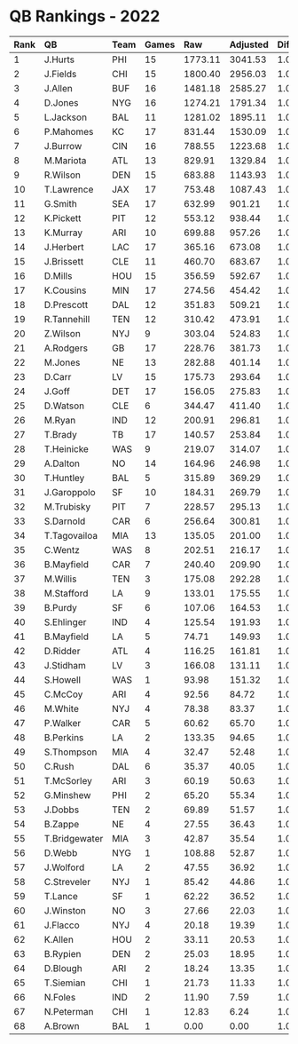# QB Rankings - 2022

| Rank | QB            | Team | Games | Raw     | Adjusted | Difficulty | Avg/Game | Normalized |
| :----| :-------------| :----| :-----| :-------| :--------| :----------| :--------| :----------|
| 1    | J.Hurts       | PHI  | 15    | 1773.11 | 3041.53  | 1.000      | 202.77   | 115.74     |
| 2    | J.Fields      | CHI  | 15    | 1800.40 | 2956.03  | 1.000      | 197.07   | 113.57     |
| 3    | J.Allen       | BUF  | 16    | 1481.18 | 2585.27  | 1.000      | 161.58   | 107.54     |
| 4    | D.Jones       | NYG  | 16    | 1274.21 | 1791.34  | 1.000      | 111.96   | 85.25      |
| 5    | L.Jackson     | BAL  | 11    | 1281.02 | 1895.11  | 1.000      | 172.28   | 81.09      |
| 6    | P.Mahomes     | KC   | 17    | 831.44  | 1530.09  | 1.000      | 90.01    | 79.43      |
| 7    | J.Burrow      | CIN  | 16    | 788.55  | 1223.68  | 1.000      | 76.48    | 71.27      |
| 8    | M.Mariota     | ATL  | 13    | 829.91  | 1329.84  | 1.000      | 102.30   | 70.50      |
| 9    | R.Wilson      | DEN  | 15    | 683.88  | 1143.93  | 1.000      | 76.26    | 67.66      |
| 10   | T.Lawrence    | JAX  | 17    | 753.48  | 1087.43  | 1.000      | 63.97    | 67.64      |
| 11   | G.Smith       | SEA  | 17    | 632.99  | 901.21   | 1.000      | 53.01    | 62.68      |
| 12   | K.Pickett     | PIT  | 12    | 553.12  | 938.44   | 1.000      | 78.20    | 60.42      |
| 13   | K.Murray      | ARI  | 10    | 699.88  | 957.26   | 1.000      | 95.73    | 59.30      |
| 14   | J.Herbert     | LAC  | 17    | 365.16  | 673.08   | 1.000      | 39.59    | 56.60      |
| 15   | J.Brissett    | CLE  | 11    | 460.70  | 683.67   | 1.000      | 62.15    | 53.98      |
| 16   | D.Mills       | HOU  | 15    | 356.59  | 592.67   | 1.000      | 39.51    | 53.69      |
| 17   | K.Cousins     | MIN  | 17    | 274.56  | 454.42   | 1.000      | 26.73    | 50.78      |
| 18   | D.Prescott    | DAL  | 12    | 351.83  | 509.21   | 1.000      | 42.43    | 50.48      |
| 19   | R.Tannehill   | TEN  | 12    | 310.42  | 473.91   | 1.000      | 39.49    | 49.66      |
| 20   | Z.Wilson      | NYJ  | 9     | 303.04  | 524.83   | 1.000      | 58.31    | 49.51      |
| 21   | A.Rodgers     | GB   | 17    | 228.76  | 381.73   | 1.000      | 22.45    | 48.84      |
| 22   | M.Jones       | NE   | 13    | 282.88  | 401.14   | 1.000      | 30.86    | 48.27      |
| 23   | D.Carr        | LV   | 15    | 175.73  | 293.64   | 1.000      | 19.58    | 46.11      |
| 24   | J.Goff        | DET  | 17    | 156.05  | 275.83   | 1.000      | 16.23    | 46.02      |
| 25   | D.Watson      | CLE  | 6     | 344.47  | 411.40   | 1.000      | 68.57    | 45.90      |
| 26   | M.Ryan        | IND  | 12    | 200.91  | 296.81   | 1.000      | 24.73    | 45.55      |
| 27   | T.Brady       | TB   | 17    | 140.57  | 253.84   | 1.000      | 14.93    | 45.44      |
| 28   | T.Heinicke    | WAS  | 9     | 219.07  | 314.07   | 1.000      | 34.90    | 45.16      |
| 29   | A.Dalton      | NO   | 14    | 164.96  | 246.98   | 1.000      | 17.64    | 44.76      |
| 30   | T.Huntley     | BAL  | 5     | 315.89  | 369.29   | 1.000      | 73.86    | 44.70      |
| 31   | J.Garoppolo   | SF   | 10    | 184.31  | 269.79   | 1.000      | 26.98    | 44.49      |
| 32   | M.Trubisky    | PIT  | 7     | 228.57  | 295.13   | 1.000      | 42.16    | 44.19      |
| 33   | S.Darnold     | CAR  | 6     | 256.64  | 300.81   | 1.000      | 50.13    | 43.96      |
| 34   | T.Tagovailoa  | MIA  | 13    | 135.05  | 201.00   | 1.000      | 15.46    | 43.48      |
| 35   | C.Wentz       | WAS  | 8     | 202.51  | 216.17   | 1.000      | 27.02    | 42.93      |
| 36   | B.Mayfield    | CAR  | 7     | 240.40  | 209.90   | 1.000      | 29.99    | 42.60      |
| 37   | M.Willis      | TEN  | 3     | 175.08  | 292.28   | 1.000      | 97.43    | 42.56      |
| 38   | M.Stafford    | LA   | 9     | 133.01  | 175.55   | 1.000      | 19.51    | 42.30      |
| 39   | B.Purdy       | SF   | 6     | 107.06  | 164.53   | 1.000      | 27.42    | 41.56      |
| 40   | S.Ehlinger    | IND  | 4     | 125.54  | 191.93   | 1.000      | 47.98    | 41.54      |
| 41   | B.Mayfield    | LA   | 5     | 74.71   | 149.93   | 1.000      | 29.99    | 41.12      |
| 42   | D.Ridder      | ATL  | 4     | 116.25  | 161.81   | 1.000      | 40.45    | 41.09      |
| 43   | J.Stidham     | LV   | 3     | 166.08  | 131.11   | 1.000      | 43.70    | 40.42      |
| 44   | S.Howell      | WAS  | 1     | 93.98   | 151.32   | 1.000      | 151.32   | 39.97      |
| 45   | C.McCoy       | ARI  | 4     | 92.56   | 84.72    | 1.000      | 21.18    | 39.94      |
| 46   | M.White       | NYJ  | 4     | 78.38   | 83.37    | 1.000      | 20.84    | 39.92      |
| 47   | P.Walker      | CAR  | 5     | 60.62   | 65.70    | 1.000      | 13.14    | 39.75      |
| 48   | B.Perkins     | LA   | 2     | 133.35  | 94.65    | 1.000      | 47.33    | 39.75      |
| 49   | S.Thompson    | MIA  | 4     | 32.47   | 52.48    | 1.000      | 13.12    | 39.46      |
| 50   | C.Rush        | DAL  | 6     | 35.37   | 40.05    | 1.000      | 6.67     | 39.38      |
| 51   | T.McSorley    | ARI  | 3     | 60.19   | 50.63    | 1.000      | 16.88    | 39.35      |
| 52   | G.Minshew     | PHI  | 2     | 65.20   | 55.34    | 1.000      | 27.67    | 39.30      |
| 53   | J.Dobbs       | TEN  | 2     | 69.89   | 51.57    | 1.000      | 25.78    | 39.26      |
| 54   | B.Zappe       | NE   | 4     | 27.55   | 36.43    | 1.000      | 9.11     | 39.22      |
| 55   | T.Bridgewater | MIA  | 3     | 42.87   | 35.54    | 1.000      | 11.85    | 39.15      |
| 56   | D.Webb        | NYG  | 1     | 108.88  | 52.87    | 1.000      | 52.87    | 39.13      |
| 57   | J.Wolford     | LA   | 2     | 47.55   | 36.92    | 1.000      | 18.46    | 39.09      |
| 58   | C.Streveler   | NYJ  | 1     | 85.42   | 44.86    | 1.000      | 44.86    | 39.06      |
| 59   | T.Lance       | SF   | 1     | 62.22   | 36.52    | 1.000      | 36.52    | 38.99      |
| 60   | J.Winston     | NO   | 3     | 27.66   | 22.03    | 1.000      | 7.34     | 38.97      |
| 61   | J.Flacco      | NYJ  | 4     | 20.18   | 19.39    | 1.000      | 4.85     | 38.96      |
| 62   | K.Allen       | HOU  | 2     | 33.11   | 20.53    | 1.000      | 10.26    | 38.91      |
| 63   | B.Rypien      | DEN  | 2     | 25.03   | 18.95    | 1.000      | 9.47     | 38.89      |
| 64   | D.Blough      | ARI  | 2     | 18.24   | 13.35    | 1.000      | 6.68     | 38.83      |
| 65   | T.Siemian     | CHI  | 1     | 21.73   | 11.33    | 1.000      | 11.33    | 38.77      |
| 66   | N.Foles       | IND  | 2     | 11.90   | 7.59     | 1.000      | 3.79     | 38.76      |
| 67   | N.Peterman    | CHI  | 1     | 12.83   | 6.24     | 1.000      | 6.24     | 38.73      |
| 68   | A.Brown       | BAL  | 1     | 0.00    | 0.00     | 1.000      | 0.00     | 38.67      |

